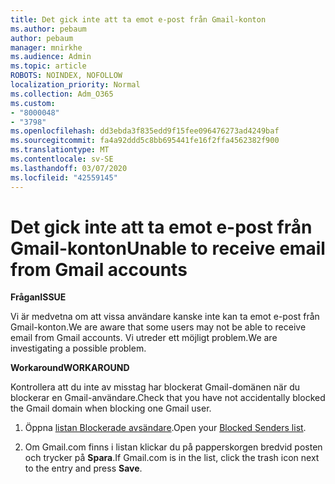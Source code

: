 ```yaml
---
title: Det gick inte att ta emot e-post från Gmail-konton
ms.author: pebaum
author: pebaum
manager: mnirkhe
ms.audience: Admin
ms.topic: article
ROBOTS: NOINDEX, NOFOLLOW
localization_priority: Normal
ms.collection: Adm_O365
ms.custom:
- "8000048"
- "3798"
ms.openlocfilehash: dd3ebda3f835edd9f15fee096476273ad4249baf
ms.sourcegitcommit: fa4a92ddd5c8bb695441fe16f2ffa4562382f900
ms.translationtype: MT
ms.contentlocale: sv-SE
ms.lasthandoff: 03/07/2020
ms.locfileid: "42559145"
---
```

# <a name="unable-to-receive-email-from-gmail-accounts"></a><span data-ttu-id="929d4-102">Det gick inte att ta emot e-post från Gmail-konton</span><span class="sxs-lookup"><span data-stu-id="929d4-102">Unable to receive email from Gmail accounts</span></span>

<span data-ttu-id="929d4-103">**Frågan**</span><span class="sxs-lookup"><span data-stu-id="929d4-103">**ISSUE**</span></span>

<span data-ttu-id="929d4-104">Vi är medvetna om att vissa användare kanske inte kan ta emot e-post från Gmail-konton.</span><span class="sxs-lookup"><span data-stu-id="929d4-104">We are aware that some users may not be able to receive email from Gmail accounts.</span></span> <span data-ttu-id="929d4-105">Vi utreder ett möjligt problem.</span><span class="sxs-lookup"><span data-stu-id="929d4-105">We are investigating a possible problem.</span></span>

<span data-ttu-id="929d4-106">**Workaround**</span><span class="sxs-lookup"><span data-stu-id="929d4-106">**WORKAROUND**</span></span>

<span data-ttu-id="929d4-107">Kontrollera att du inte av misstag har blockerat Gmail-domänen när du blockerar en Gmail-användare.</span><span class="sxs-lookup"><span data-stu-id="929d4-107">Check that you have not accidentally blocked the Gmail domain when blocking one Gmail user.</span></span>

1. <span data-ttu-id="929d4-108">Öppna [listan Blockerade avsändare](https://go.microsoft.com/fwlink/?linkid=2121010).</span><span class="sxs-lookup"><span data-stu-id="929d4-108">Open your [Blocked Senders list](https://go.microsoft.com/fwlink/?linkid=2121010).</span></span>

2. <span data-ttu-id="929d4-109">Om Gmail.com finns i listan klickar du på papperskorgen bredvid posten och trycker på **Spara**.</span><span class="sxs-lookup"><span data-stu-id="929d4-109">If Gmail.com is in the list, click the trash icon next to the entry and press **Save**.</span></span>
